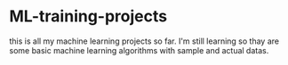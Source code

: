 # ML-training-projects
this is all my machine learning projects so far. I'm still learning so thay are some basic machine learning algorithms with sample and actual datas.
